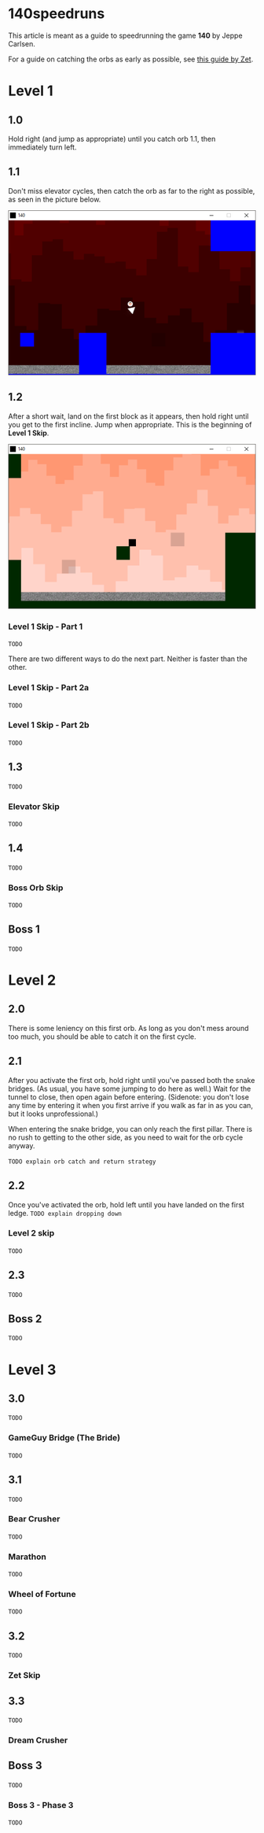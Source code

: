 # 140speedruns
This article is meant as a guide to speedrunning the game **140** by Jeppe Carlsen.

For a guide on catching the orbs as early as possible, see [this guide by Zet](http://www.speedrun.com/140/guide/7z6rx).

# Level 1
## 1.0
Hold right (and jump as appropriate) until you catch orb 1.1, then immediately turn left.

## 1.1
Don't miss elevator cycles, then catch the orb as far to the right as possible, as seen in the picture below.

![Orb 1.2](/images/Orb1.2.png)

## 1.2
After a short wait, land on the first block as it appears, then hold right until you get to the first incline. Jump when appropriate.
This is the beginning of **Level 1 Skip**.

![Level 1 Skip Start](/images/Level1SkipStart.png)

### Level 1 Skip - Part 1
`TODO`

There are two different ways to do the next part. Neither is faster than the other.

### Level 1 Skip - Part 2a
`TODO`

### Level 1 Skip - Part 2b
`TODO`

## 1.3
`TODO`

### Elevator Skip
`TODO`

## 1.4
`TODO`

### Boss Orb Skip
`TODO`

## Boss 1
`TODO`

# Level 2
## 2.0
There is some leniency on this first orb. As long as you don't mess around too much, you should be able to catch it on the first cycle.

## 2.1
After you activate the first orb, hold right until you've passed both the snake bridges. (As usual, you have some jumping to do here as well.) Wait for the tunnel to close, then open again before entering. (Sidenote: you don't lose any time by entering it when you first arrive if you walk as far in as you can, but it looks unprofessional.)

When entering the snake bridge, you can only reach the first pillar. There is no rush to getting to the other side, as you need to wait for the orb cycle anyway.

`TODO explain orb catch and return strategy`

## 2.2
Once you've activated the orb, hold left until you have landed on the first ledge. 
`TODO explain dropping down`

### Level 2 skip
`TODO`

## 2.3
`TODO`

## Boss 2
`TODO`

# Level 3
## 3.0
`TODO`

### GameGuy Bridge (The Bride)
`TODO`

## 3.1
`TODO`

### Bear Crusher
`TODO`

### Marathon
`TODO`

### Wheel of Fortune
`TODO`

## 3.2
`TODO`

### Zet Skip

## 3.3
`TODO`

### Dream Crusher

## Boss 3
`TODO`

### Boss 3 - Phase 3
`TODO`
